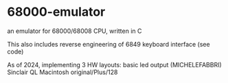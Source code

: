 # 68000-emulator
an emulator for 68000/68008 CPU, written in C

This also includes reverse engineering of 6849 keyboard interface (see code)

As of 2024, implementing 3 HW layouts:
basic led output (MICHELEFABBRI)
Sinclair QL
Macintosh original/Plus/128

